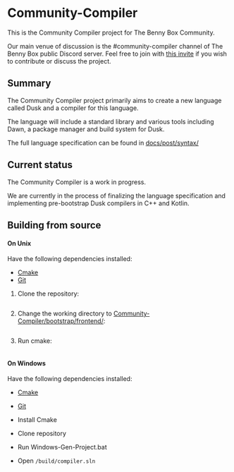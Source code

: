 # Community-Compiler

This is the Community Compiler project for The Benny Box Community.

Our main venue of discussion is the #community-compiler channel of The Benny Box public Discord server. Feel free to join with [this invite](https://discord.gg/X9ammDy) if you wish to contribute or discuss the project.

## Summary

The Community Compiler project primarily aims to create a new language called Dusk and a compiler for this language.

The language will include a standard library and various tools including Dawn, a package manager and build system for Dusk.

The full language specification can be found in [docs/post/syntax/](./docs/post/syntax/)

## Current status

The Community Compiler is a work in progress.

We are currently in the process of finalizing the language specification and implementing pre-bootstrap Dusk compilers in C++ and Kotlin.

## Building from source

#### On Unix

Have the following dependencies installed:
- [Cmake](https://cmake.org/)
- [Git](https://git-scm.com/)

1. Clone the repository:

``` git clone https://github.com/thebennybox-Community/Community-Compiler.git
```

2. Change the working directory to [Community-Compiler/bootstrap/frontend/](./bootstrap/frontend/):

``` cd Community-Compiler/bootstrap/frontend/
```

3. Run cmake:

``` cmake src
```

#### On Windows

Have the following dependencies installed:
- [Cmake](https://cmake.org/)
- [Git](https://git-scm.com/)

- Install Cmake
- Clone repository
- Run Windows-Gen-Project.bat
- Open `/build/compiler.sln`
